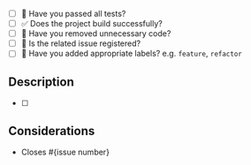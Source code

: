
- [ ] 💯 Have you passed all tests?
- [ ] ✅ Does the project build successfully?
- [ ] 🧹 Have you removed unnecessary code?
- [ ] 💭 Is the related issue registered?
- [ ] 🔖 Have you added appropriate labels? e.g. `feature`, `refactor`

## Description

- [ ]

## Considerations

- Closes #{issue number}
